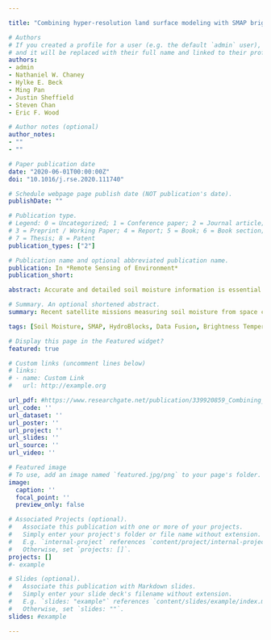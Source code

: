 ```yaml
---

title: "Combining hyper-resolution land surface modeling with SMAP brightness temperatures to obtain 30-m soil moisture estimates"

# Authors
# If you created a profile for a user (e.g. the default `admin` user), write the username (folder name) here 
# and it will be replaced with their full name and linked to their profile.
authors:
- admin
- Nathaniel W. Chaney
- Hylke E. Beck
- Ming Pan
- Justin Sheffield
- Steven Chan
- Eric F. Wood

# Author notes (optional)
author_notes:
- ""
- ""

# Paper publication date
date: "2020-06-01T00:00:00Z"
doi: "10.1016/j.rse.2020.111740"

# Schedule webpage page publish date (NOT publication's date).
publishDate: ""

# Publication type.
# Legend: 0 = Uncategorized; 1 = Conference paper; 2 = Journal article;
# 3 = Preprint / Working Paper; 4 = Report; 5 = Book; 6 = Book section;
# 7 = Thesis; 8 = Patent
publication_types: ["2"]

# Publication name and optional abbreviated publication name.
publication: In *Remote Sensing of Environment*
publication_short:  

abstract: Accurate and detailed soil moisture information is essential for, among other things, irrigation, drought and flood prediction, water resources management, and field-scale (i.e., tens of m) decision making. Recent satellite missions measuring soil moisture from space continue to improve the availability of soil moisture information. However, the utility of these satellite products is limited by the large footprint of the microwave sensors. This study presents a merging framework that combines a hyper-resolution land surface model (LSM), a radiative transfer model (RTM), and a Bayesian scheme to merge and downscale coarse resolution remotely sensed hydrological variables to a 30-m spatial resolution. The framework is based on HydroBlocks, an LSM that solves the field-scale spatial heterogeneity of land surface processes through interacting hydrologic response units (HRUs). The framework was demonstrated for soil moisture by coupling HydroBlocks with the Tau-Omega RTM used in the Soil Moisture Active Passive (SMAP) mission. The brightness temperature from the HydroBlocks-RTM and SMAP L3 were merged to obtain updated 30-m soil moisture. We validated the downscaled soil moisture estimates at four experimental watersheds with dense in-situ soil moisture networks in the United States and obtained overall high correlations (> 0.81) and good mean KGE score (0.56). The downscaled product captures the spatial and temporal soil moisture dynamics better than SMAP L3 and L4 product alone at both field and watershed scales. Our results highlight the value of hyper-resolution modeling to bridge the gap between coarse-scale satellite retrievals and field-scale hydrological applications

# Summary. An optional shortened abstract.
summary: Recent satellite missions measuring soil moisture from space continue to improve the availability of soil moisture information. However, the utility of these satellite products is limited by the large footprint of the microwave sensors. This study presents a merging framework that combines a hyper-resolution land surface model (LSM), a radiative transfer model (RTM), and a Bayesian scheme to merge and downscale coarse resolution remotely sensed hydrological variables to a 30-m spatial resolution. The framework is based on HydroBlocks, an LSM that solves the field-scale spatial heterogeneity of land surface processes through interacting hydrologic response units (HRUs). The framework was demonstrated for soil moisture by coupling HydroBlocks with the Tau-Omega RTM used in the Soil Moisture Active Passive (SMAP) mission. The brightness temperature from the HydroBlocks-RTM and SMAP L3 were merged to obtain updated 30-m soil moisture.

tags: [Soil Moisture, SMAP, HydroBlocks, Data Fusion, Brightness Temperature, Land Surface Modeling]

# Display this page in the Featured widget?
featured: true

# Custom links (uncomment lines below)
# links:
# - name: Custom Link
#   url: http://example.org

url_pdf: #https://www.researchgate.net/publication/339920859_Combining_hyper-resolution_land_surface_modeling_with_SMAP_brightness_temperatures_to_obtain_30-m_soil_moisture_estimates
url_code: ''
url_dataset: ''
url_poster: ''
url_project: ''
url_slides: ''
url_source: ''
url_video: ''

# Featured image
# To use, add an image named `featured.jpg/png` to your page's folder. 
image:
  caption: ''
  focal_point: ''
  preview_only: false

# Associated Projects (optional).
#   Associate this publication with one or more of your projects.
#   Simply enter your project's folder or file name without extension.
#   E.g. `internal-project` references `content/project/internal-project/index.md`.
#   Otherwise, set `projects: []`.
projects: [] 
#- example

# Slides (optional).
#   Associate this publication with Markdown slides.
#   Simply enter your slide deck's filename without extension.
#   E.g. `slides: "example"` references `content/slides/example/index.md`.
#   Otherwise, set `slides: ""`.
slides: #example

---
```


